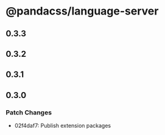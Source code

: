 # @pandacss/language-server

## 0.3.3

## 0.3.2

## 0.3.1

## 0.3.0

### Patch Changes

- 02f4daf7: Publish extension packages
